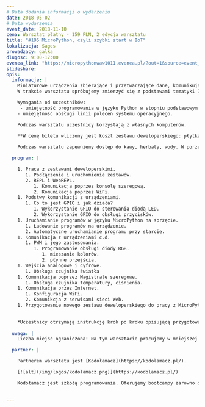```yaml
---
# Data dodania informacji o wydarzeniu
date: 2018-05-02
# Data wydarzenia
event_date: 2018-11-10
cena: Warsztat płatny - 159 PLN, 2 edycja warsztatu
title: "#195 MicroPython, czyli szybki start w IoT"
lokalizacja: Sages
prowadzacy: galka
dlugosc: 9:00-17:00
evenea_link: "https://micropythonwaw1011.evenea.pl/?out=1&source=event_iframe"
slideshare:
opis:
  informacje: |
    Miniaturowe urządzenia zbierające i przetwarzające dane, komunikujące się przez Internet to już nie element science-fiction, to otaczająca nas rzeczywistość. Ilość urządzeń typu "smart" wzrasta lawinowo. 
    W trakcie warsztatu spróbujemy zmierzyć się z podstawami tematyki IoT (Internet of Things). Z pomocą zestawów deweloperskich opartych o znany mikrokontroler ESP8266 i języka MicroPython, poznamy elementy interakcji z urządzeniami zewnętrznymi: odczyt, zapis i przetwarzanie danych oraz komunikację przez Internet przy pomocy WiFi.

    Wymagania od uczestników:
     - umiejętność programowania w języku Python w stopniu podstawowym obejmująca zagadnienia: typy danych, funkcje, pętle i instrukcje sterujące (`while`, `for`, `if`), używanie gotowych modułów
    - umiejętność obsługi linii poleceń systemu operacyjnego.

    Podczas warsztatu uczestnicy korzystają z własnych komputerów.

    **W cenę biletu wliczony jest koszt zestawu deweloperskiego: płytka, czujnik, kable, kabel USB. Po zakończeniu warsztatu, zestaw ten jest własnością uczestnika. Podczas tego warsztatu, ze względu na jego specyfikę, pracujemy w mniejszej grupie - max. 20 osób.**
  
    Podczas warsztatu zapewniemy dostęp do kawy, herbaty, wody. W porze obiadowej zapewniamy pizzę w wersji mięsnej lub wegatariańskiej.

  program: |

    1. Praca z zestawami deweloperskimi.
       1. Podłączenie i uruchomienie zestawów.
       2. REPL i WebREPL.
          1. Komunikacja poprzez konsolę szeregową.
          2. Komunikacja poprzez WiFi.
    1. Podstwy komunikacji z urządzeniami.
       1. Co to jest GPIO i jak działa?
          1. Wykorzystanie GPIO do sterowania diodą LED.
          2. Wykorzystanie GPIO do obsługi przycisków.
    1. Uruchamianie programów w języku MicroPython na sprzęcie.
       1. Ładowanie programów na urządzenie.
       2. Automatyczne uruchamianie programu przy starcie.
    1. Komunikacja z urządzeniami c.d.
       1. PWM i jego zastosowania.
          1. Programowanie obsługi diody RGB.
             1. mieszanie kolorów.
             2. płynne przejścia.
    1. Wejścia analogowe i cyfrowe.
       1. Obsługa czujnika światła
    1. Komunikacja poprzez Magistrale szeregowe.
       1. Obsługa czujnika temperatury, ciśnienia.
    1. Komunikacja przez Internet.
       1. Konfiguracja WiFi.
       2. Komunikcja z serwisami sieci Web.
    1. Przygotowanie nowego zestawu deweloperskiego do pracy z MicroPython*

  
    *Uczestnicy otrzymają instrukcję krok po kroku opisującą przygotowanie nowego zestawu. W przypadku braku wystarczającej ilości czasu temat może nie zostać przećwiczony "na żywo". 
  
  uwaga: |
    Liczba miejsc ograniczona! Na tym warsztacie pracujemy w mniejszej grupie, max. 15 osób. Organizator zastrzega sobie prawo do zmiany lokalizacji wydarzenia oraz jego odwołania w przypadku niezgłoszenia się minimalnej liczby uczestników.

  partner: |

    Partnerem warsztatu jest [Kodołamacz](https://kodolamacz.pl/).

    [![alt](/img/logos/kodolamacz.png)](https://kodolamacz.pl/)

    Kodołamacz jest szkołą programowania. Oferujemy bootcampy zarówno dla osób początkujących jak i posiadających doświadczenie w programowaniu. Program i formuła bootcampów Kodołamacz opracowana została na bazie naszych wieloletnich obserwacji potrzeb rynku IT. Zaprosiliśmy do ich współtworzenia ekspertów z proponowanych przez nas ścieżek. Wspólnie z nimi opracowaliśmy program obejmujący optymalny zestaw technologii oraz formułę pracy projektowej, która pozwala zdobyć doświadczenie odpowiadające realiom pracy w działach programistycznych.
    

---
```

